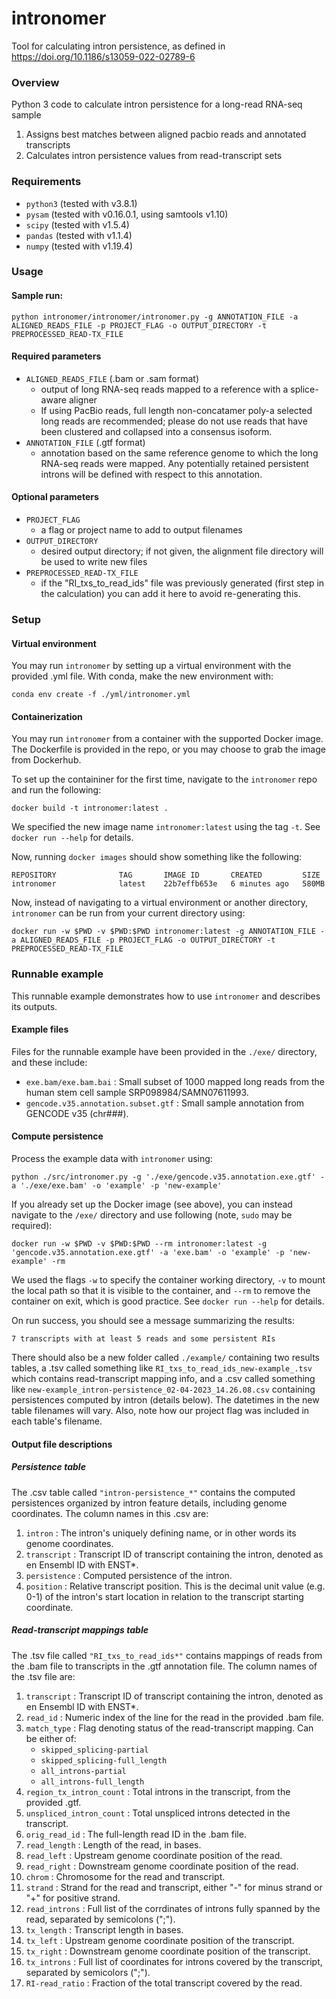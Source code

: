 # intronomer
Tool for calculating intron persistence, as defined in https://doi.org/10.1186/s13059-022-02789-6

### Overview
Python 3 code to calculate intron persistence for a long-read RNA-seq sample

1. Assigns best matches between aligned pacbio reads and annotated transcripts
2. Calculates intron persistence values from read-transcript sets

### Requirements
- `python3` (tested with v3.8.1)
- `pysam` (tested with v0.16.0.1, using samtools v1.10)
- `scipy` (tested with v1.5.4)
- `pandas` (tested with v1.1.4)
- `numpy` (tested with v1.19.4)

### Usage

#### Sample run:
```
python intronomer/intronomer/intronomer.py -g ANNOTATION_FILE -a ALIGNED_READS_FILE -p PROJECT_FLAG -o OUTPUT_DIRECTORY -t PREPROCESSED_READ-TX_FILE
```

#### Required parameters
- `ALIGNED_READS_FILE` (.bam or .sam format)
    - output of long RNA-seq reads mapped to a reference with a splice-aware aligner
    - If using PacBio reads, full length non-concatamer poly-a selected long reads are recommended; please do not use reads that have been clustered and collapsed into a consensus isoform.
- `ANNOTATION_FILE` (.gtf format)
    - annotation based on the same reference genome to which the long RNA-seq reads were mapped. Any potentially retained persistent introns will be defined with respect to this annotation.

#### Optional parameters
- `PROJECT_FLAG`
    - a flag or project name to add to output filenames
- `OUTPUT_DIRECTORY`
    - desired output directory; if not given, the alignment file directory will be used to write new files
- `PREPROCESSED_READ-TX_FILE`
    - if the "RI_txs_to_read_ids" file was previously generated (first step in the calculation) you can add it here to avoid re-generating this.

### Setup

#### Virtual environment

You may run `intronomer` by setting up a virtual environment with the provided .yml file. With conda, make the new environment with:

```
conda env create -f ./yml/intronomer.yml
```

#### Containerization

You may run `intronomer` from a container with the supported Docker image. The Dockerfile is provided in the repo, or you may 
choose to grab the image from Dockerhub. 

To set up the containiner for the first time, navigate to the `intronomer` repo and run the following:

```
docker build -t intronomer:latest .
```

We specified the new image name `intronomer:latest` using the tag `-t`. See `docker run --help` for details.

Now, running `docker images` should show something like the following:

```
REPOSITORY              TAG       IMAGE ID       CREATED         SIZE  
intronomer              latest    22b7effb653e   6 minutes ago   580MB
```

Now, instead of navigating to a virtual environment or another directory, `intronomer` can be run from your current directory using:

```
docker run -w $PWD -v $PWD:$PWD intronomer:latest -g ANNOTATION_FILE -a ALIGNED_READS_FILE -p PROJECT_FLAG -o OUTPUT_DIRECTORY -t PREPROCESSED_READ-TX_FILE
```

### Runnable example

This runnable example demonstrates how to use `intronomer` and describes its outputs. 

#### Example files

Files for the runnable example have been provided in the `./exe/` directory, and these include:

* `exe.bam/exe.bam.bai` : Small subset of 1000 mapped long reads from the human stem cell sample SRP098984/SAMN07611993.
* `gencode.v35.annotation.subset.gtf` : Small sample annotation from GENCODE v35 (chr###).

#### Compute persistence

Process the example data with `intronomer` using:

```
python ./src/intronomer.py -g './exe/gencode.v35.annotation.exe.gtf' -a './exe/exe.bam' -o 'example' -p 'new-example'
```

If you already set up the Docker image (see above), you can instead navigate to the `/exe/` directory and use following (note, `sudo` may be required):

```
docker run -w $PWD -v $PWD:$PWD --rm intronomer:latest -g 'gencode.v35.annotation.exe.gtf' -a 'exe.bam' -o 'example' -p 'new-example' -rm
```

We used the flags `-w` to specify the container working directory, `-v` to mount the local path so that it is visible to the container, and `--rm` to remove the container on exit, which is good practice. See `docker run --help` for details.

On run success, you should see a message summarizing the results:

```
7 transcripts with at least 5 reads and some persistent RIs
```

There should also be a new folder called `./example/` containing two results tables, a .tsv called something like `RI_txs_to_read_ids_new-example_.tsv` which contains read-transcript mapping info, and a .csv called something like `new-example_intron-persistence_02-04-2023_14.26.08.csv` containing persistences computed by intron (details below). The datetimes in the new table filenames will vary. Also, note how our project flag was included in each table's filename.

#### Output file descriptions

##### Persistence table

The .csv table called `"intron-persistence_*"` contains the computed persistences organized by intron feature details, including genome coordinates. The column names in this .csv are:

1. `intron` : The intron's uniquely defining name, or in other words its genome coordinates.
2. `transcript` : Transcript ID of transcript containing the intron, denoted as en Ensembl ID with ENST*.
3. `persistence` : Computed persistence of the intron.
4. `position` : Relative transcript position. This is the decimal unit value (e.g. 0-1) of the intron's start location in relation to the transcript starting coordinate.

##### Read-transcript mappings table

The .tsv file called `"RI_txs_to_read_ids*"` contains mappings of reads from the .bam file to transcripts in the .gtf annotation file. The column names of the .tsv file are:

1. `transcript` : Transcript ID of transcript containing the intron, denoted as en Ensembl ID with ENST*.
2. `read_id` : Numeric index of the line for the read in the provided .bam file.
3. `match_type` : Flag denoting status of the read-transcript mapping. Can be either of:
    * `skipped_splicing-partial`
    * `skipped_splicing-full_length`
    * `all_introns-partial`
    * `all_introns-full_length`
4. `region_tx_intron_count` : Total introns in the transcript, from the provided .gtf.
5. `unspliced_intron_count` : Total unspliced introns detected in the transcript.
6. `orig_read_id` : The full-length read ID in the .bam file.
7. `read_length` : Length of the read, in bases.
8. `read_left` : Upstream genome coordinate position of the read.
9. `read_right` : Downstream genome coordinate position of the read.
10. `chrom` : Chromosome for the read and transcript.
11. `strand` : Strand for the read and transcript, either "-" for minus strand or "+" for positive strand.
12. `read_introns` : Full list of the corrdinates of introns fully spanned by the read, separated by semicolons (";").
13. `tx_length` : Transcript length in bases.
14. `tx_left` : Upstream genome coordinate position of the transcript.
15. `tx_right` : Downstream genome coordinate position of the transcript.
16. `tx_introns` : Full list of coordinates for introns covered by the transcript, separated by semicolors (";").
17. `RI-read_ratio`  : Fraction of the total transcript covered by the read.